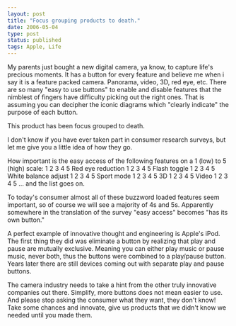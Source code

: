 ```yaml
---
layout: post
title: "Focus grouping products to death."
date: 2006-05-04
type: post
status: published
tags: Apple, Life
---
```



My parents just bought a new digital camera, ya know, to capture life's precious moments. It has a button for every feature and believe me when i say it is a feature packed camera. Panorama, video, 3D, red eye, etc. There are so many "easy to use buttons" to enable and disable features that the nimblest of fingers have difficulty picking out the right ones. That is assuming you can decipher the iconic diagrams which "clearly indicate" the purpose of each button.

This product has been focus grouped to death.

I don't know if you have ever taken part in consumer research surveys, but let me give you a little idea of how they go.

How important is the easy access of the following features on a 1 (low) to 5 (high) scale:
1 2 3 4 5 Red eye reduction
1 2 3 4 5 Flash toggle
1 2 3 4 5 White balance adjust
1 2 3 4 5 Sport mode
1 2 3 4 5 3D
1 2 3 4 5 Video
1 2 3 4 5 ...
and the list goes on.

To today's consumer almost all of these buzzword loaded features seem important, so of course we will see a majority of 4s and 5s. Apparently somewhere in the translation of the survey "easy access" becomes "has its own button."

A perfect example of innovative thought and engineering is Apple's iPod. The first thing they did was eliminate a button by realizing that play and pause are mutually exclusive. Meaning you can either play music or pause music, never both, thus the buttons were combined to a play/pause button. Years later there are still devices coming out with separate play and pause buttons.

The camera industry needs to take a hint from the other truly innovative companies out there. Simplify, more buttons does not mean easier to use. And please stop asking the consumer what they want, they don't know! Take some chances and innovate, give us products that we didn't know we needed until you made them.
